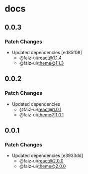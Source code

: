 # docs

## 0.0.3

### Patch Changes

- Updated dependencies [ed85f08]
  - @faiz-ui/react@1.1.4
  - @faiz-ui/theme@1.1.3

## 0.0.2

### Patch Changes

- Updated dependencies
  - @faiz-ui/react@1.0.1
  - @faiz-ui/theme@1.0.1

## 0.0.1

### Patch Changes

- Updated dependencies [e3933dd]
  - @faiz-ui/react@2.0.0
  - @faiz-ui/theme@2.0.0
